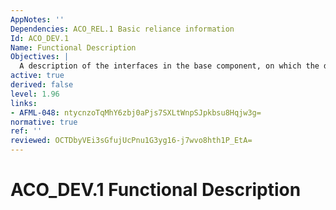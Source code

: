 ```yaml
---
AppNotes: ''
Dependencies: ACO_REL.1 Basic reliance information
Id: ACO_DEV.1
Name: Functional Description
Objectives: |
  A description of the interfaces in the base component, on which the dependent component relies, is required. This is examined to determine whether or not it is consistent with the description of interfaces on which the dependent component relies, as provided in the reliance information.
active: true
derived: false
level: 1.96
links:
- AFML-048: ntycnzoTqMhY6zbj0aPjs7SXLtWnpSJpkbsu8Hqjw3g=
normative: true
ref: ''
reviewed: OCTDbyVEi3sGfujUcPnu1G3yg16-j7wvo8hth1P_EtA=
---
```


# ACO_DEV.1 Functional Description